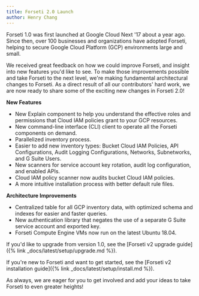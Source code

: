 ```yaml
---
title: Forseti 2.0 Launch
author: Henry Chang
---
```

Forseti 1.0 was first launched at Google Cloud Next '17 about a year
ago. Since then, over 100 businesses and organizations have adopted Forseti,
helping to secure Google Cloud Platform (GCP) environments large and small.

We received great feedback on how we could improve Forseti, and insight
into new features you'd like to see. To make those improvements possible
and take Forseti to the next level, we're making fundamental architectural
changes to Forseti. As a direct result of all our contributors' hard work,
we are now ready to share some of the exciting new changes in Forseti 2.0!

__New Features__
* New Explain component to help you understand the effective roles and
permissions that Cloud IAM policies grant to your GCP resources.
* New command-line interface (CLI) client to operate all the Forseti components on demand.
* Parallelized inventory process.
* Easier to add new inventory types: Bucket Cloud IAM Policies, API Configurations,
Audit Logging Configurations, Networks, Subnetworks, and G Suite Users.
* New scanners for service account key rotation, audit log configuration,
and enabled APIs.
* Cloud IAM policy scanner now audits bucket Cloud IAM policies.
* A more intuitive installation process with better default rule files.

__Architecture Improvements__
* Centralized table for all GCP inventory data, with optimized schema and
indexes for easier and faster queries.
* New authentication library that negates the use of a separate G Suite service
account and exported key.
* Forseti Compute Engine VMs now run on the latest Ubuntu 18.04.

If you'd like to upgrade from version 1.0, see the
[Forseti v2 upgrade guide]({% link _docs/latest/setup/upgrade.md %}).


If you're new to Forseti and want to get started, see the
[Forseti v2 installation guide]({% link _docs/latest/setup/install.md %}).

As always, we are eager for you to get involved and add your ideas to take
Forseti to even greater heights!
